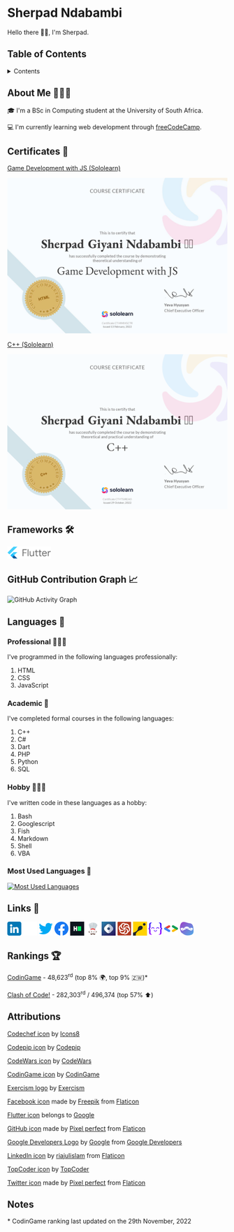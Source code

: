 # Sherpad Ndabambi #

Hello there 👋🏾, I'm Sherpad.

## Table of Contents ##

<details>

<summary>Contents</summary>

- [About Me](#about-me-👨🏾‍💻)
- [Certificates](#certificates-🏅)
- [Frameworks](#frameworks-🛠️)
- [GitHub Contribution Graph](#github-contribution-graph-📈)
- [Languages](#languages-📝)
    - [Professional](#professional-👨🏾‍🏭)
    - [Academic](#academic-🏫)
    - [Hobby](#hobby-🧘🏾‍♂️)
    - [Most Used Languages](#most-used-languages-🌟)
- [Links](#links-🔗)
- [Rankings](#rankings-🏆)
- [Attributions](#attributions)
- [Notes](#notes)

</details>

## About Me 👨🏾‍💻 ##

🎓 I'm a BSc in Computing student at the University of South Africa.

💻 I'm currently learning web development through [freeCodeCamp](https://www.freecodecamp.org/).

## Certificates 🏅 ##

[Game Development with JS (Sololearn)](https://www.sololearn.com/certificates/CT-MMIVGCTR)

<img alt="Sololearn Game Development with JS Certificate" src="./img/cert-CT-MMIVGCTR.jpg" style="width: 650px">

[C++ (Sololearn)](https://www.sololearn.com/certificates/CT-YTSIREAO)

<img alt="Sololearn C++ Certificate" src="./img/cert-CT-YTSIREAO.png" style="width: 650px">

## Frameworks 🛠️ ##

[<img alt="Flutter logo" src="./img/Google-flutter-logo.svg" style="width: 100px;">](https://flutter.dev/)

## GitHub Contribution Graph 📈 ##

![GitHub Activity Graph](https://activity-graph.herokuapp.com/graph?username=sherpadndabambi&theme=dracula&hide_border=true)

## Languages 📝 ##

### Professional 👨🏾‍🏭 ###

I've programmed in the following languages professionally:

1. HTML
1. CSS
1. JavaScript

### Academic 🏫 ###

I've completed formal courses in the following languages:

1. C++
1. C#
1. Dart
1. PHP
1. Python
1. SQL

### Hobby 🧘🏾‍♂️ ###

I've written code in these languages as a hobby:

1. Bash
1. Googlescript
1. Fish
1. Markdown
1. Shell
1. VBA

### Most Used Languages 🌟 ###

[![Most Used Languages](https://github-readme-stats.vercel.app/api/top-langs/?username=SherpadNdabambi&show_icons=true&theme=dracula)](https://github.com/anuraghazra/github-readme-stats)

## Links 🔗 ##

[![LinkedIn icon](img/linkedin.png)](https://www.linkedin.com/in/sherpad-ndabambi)
[![GitHub icon](img/github.png)](https://github.com/SherpadNdabambi)
[![Twitter icon](img/twitter.png)](https://twitter.com/sherpadNdabambi)
[![Facebook icon](img/facebook.png)](https://www.facebook.com/sherpadg.ndabambi)
[![HackerRank icon](img/HackerRank.png)](https://www.hackerrank.com/sgndabambi)
[![CodeChef icon](img/icons8-codechef-32.png)](https://www.codechef.com/users/sherpad)
[![Codepip](img/Codepip.jpg)](https://codepip.com/user/Sherpad/)
[<img alt="CodeWars icon" src="img/CodeWars.svg" width="32px">](https://www.codewars.com/users/GSherpad)
[![CodinGame icon](img/CodinGame.png)](https://www.codingame.com/profile/b53169e7c665845268ce25831b36d9124690222)
[![Exercism icon](img/Exercism.png)](https://exercism.org/profiles/SherpadNdabambi)
[![Google Developers icon](img/Google%20Developers.png)](https://developers.google.com/profile/u/107231975472218130477)
[![TopCoder icon](img/cropped-TC-Icon-32x32.png)](https://platform.topcoder.com/profile/Sherpad)

## Rankings 🏆 ##

[CodinGame](https://www.codingame.com/) - 48,623<sup>rd</sup> (top 8% 🌍, top 9% 🇿🇼)*

[Clash of Code!](https://www.codingame.com/multiplayer/clashofcode) - 282,303<sup>rd</sup> / 496,374 (top 57% ⬆️)

## Attributions ##

[Codechef icon](https://icons8.com/icon/O4SEeX66BY8o/codechef) by [Icons8](https://icons8.com/)

[Codepip icon](https://pbs.twimg.com/profile_images/1323425723969929218/bT8Uxv_i_400x400.jpg) by [Codepip](https://codepip.com/)

[CodeWars icon](https://docs.codewars.com/logo.svg) by [CodeWars](https://www.codewars.com/)

[CodinGame icon](https://avatars.githubusercontent.com/u/6946974?s=280&v=4) by [CodinGame](https://www.codingame.com/)

[Exercism logo](https://dg8krxphbh767.cloudfront.net/meta/favicon-32x32.png) by [Exercism](https://exercism.org/)

[Facebook icon](https://cdn-icons-png.flaticon.com/512/5968/5968764.png) made by [Freepik](https://www.freepik.com) from [Flaticon](https://www.flaticon.com/)

[Flutter icon](https://en.wikipedia.org/wiki/File:Google-flutter-logo.svg) belongs to [Google](https://about.google/)

[GitHub icon](https://cdn-icons-png.flaticon.com/128/733/733609.png) made by [Pixel perfect](https://www.flaticon.com/authors/pixel-perfect) from [Flaticon](https://www.flaticon.com/)

[Google Developers Logo](https://upload.wikimedia.org/wikipedia/commons/4/45/GDevs.png) by [Google](http://google.com/) from [Google Developers](https://developers.google.com/)

[LinkedIn icon](https://cdn-icons-png.flaticon.com/512/3536/3536505.png) by [riajulislam](https://www.flaticon.com/authors/riajulislam) from [Flaticon](https://www.flaticon.com)

[TopCoder icon](https://www.topcoder.com/wp-content/uploads/2020/05/cropped-TC-Icon-32x32.png) by [TopCoder](https://www.topcoder.com/)

[Twitter icon](https://cdn-icons-png.flaticon.com/512/733/733579.png) made by [Pixel perfect](https://www.flaticon.com/authors/pixel-perfect) from [Flaticon](www.flaticon.com)

## Notes ##

\* CodinGame ranking last updated on the 29th November, 2022